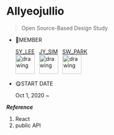 # Allyeojullio

> Open Source-Based Design Study

- 🥰MEMBER

    [SY_LEE](https://github.com/youn16)&nbsp;&nbsp;&nbsp;[JY_SIM](https://github.com/Jiyooung)&nbsp;&nbsp;&nbsp;[SW_PARK](https://github.com/Seulwoo) </br>
    <img src="https://user-images.githubusercontent.com/54494532/94995979-ca4e3880-05dc-11eb-8681-b6e13217e6b0.png" alt="drawing" width="50"/>&nbsp;&nbsp;&nbsp;<img src="https://user-images.githubusercontent.com/54494532/94995968-bc001c80-05dc-11eb-9081-b679b913eb46.png" alt="drawing" width="50"/>&nbsp;&nbsp;&nbsp;<img src="https://user-images.githubusercontent.com/54494532/94995958-b1458780-05dc-11eb-98d6-7ac5191925de.png" alt="drawing" width="50"/>


- 😋START DATE

    Oct 1, 2020 ~

***Reference***<br>
   1. React
   2. public API
